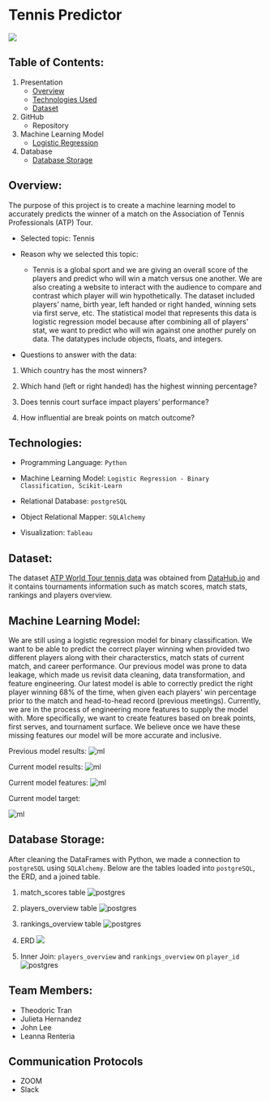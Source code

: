 # Tennis Predictor
![](/Images/tennis_readme.png)

## Table of Contents:
1. Presentation
    - [Overview](##Overview:)
    - [Technologies Used](#Technologies:)
    - [Dataset](#Dataset:)
2. GitHub
    - Repository
3. Machine Learning Model
    - [Logistic Regression](#machine-learning-model:)
4. Database
    - [Database Storage](#Database-Storage:)


## Overview:
The purpose of this project is to create a machine learning model to accurately predicts the winner of a match on the Association of Tennis Professionals (ATP) Tour.

- Selected topic: 
Tennis 

- Reason why we selected this topic:
    - Tennis is a global sport and we are giving an overall score of the players and predict who will win a match versus one another. We are also creating a website to interact with the audience to compare and contrast which player will win hypothetically. The dataset included players’ name, birth year, left handed or right handed, winning sets via first serve, etc. The statistical model that represents this data is logistic regression model because after combining all of players' stat, we want to predict who will win against one another purely on data. The datatypes include objects, floats, and integers.

- Questions to answer with the data:
1. Which country has the most winners?

2. Which hand (left or right handed) has the highest winning percentage?

3. Does tennis court surface impact players’ performance?

4. How influential are break points on match outcome?



## Technologies:
- Programming Language: `Python`

- Machine Learning Model: `Logistic Regression - Binary Classification, Scikit-Learn`

- Relational Database: `postgreSQL` 

- Object Relational Mapper: `SQLAlchemy`

- Visualization: `Tableau`

## Dataset:

The dataset [ATP World Tour tennis data](https://datahub.io/sports-data/atp-world-tour-tennis-data#resource-match_stats_2017_unindexed) was obtained from [DataHub.io](https://datahub.io) and it contains tournaments information such as match scores, match stats, rankings and players overview.

## Machine Learning Model:

We are still using a logistic regression model for binary classification. We want to be able to predict the correct player winning when provided two different players along with their characterstics, match stats of current match, and career performance. Our previous model was prone to data leakage, which made us revisit data cleaning, data transformation, and feature engineering. Our latest model is able to correctly predict the right player winning 68% of the time, when given each players' win percentage prior to the match and head-to-head record (previous meetings). Currently, we are in the process of engineering more features to supply the model with. More specifically, we want to create features based on break points, first serves, and tournament surface. We believe once we have these missing features our model will be more accurate and inclusive.

Previous model results:
![ml](Images/ml/first_model_results.png)

Current model results: 
![ml](Images/ml/ml_model_performance.png)

Current model features:
![ml](Images/ml/ml_model_features.png)

Current model target:

![ml](Images/ml/ml_model_target.png)

## Database Storage:

After cleaning the DataFrames with Python, we made a connection to `postgreSQL` using `SQLAlchemy`. Below are the tables loaded into `postgreSQL`, the ERD, and a joined table. 


1) match_scores table
![postgres](Images/postgres/1_match_scores_table.png)

2) players_overview table
![postgres](Images/postgres/2_players_overview_table.png)

3) rankings_overview table
![postgres](Images/postgres/3_rankings_overview_table.png)

4) ERD
![](Images/1_new_ERD.png)

5) Inner Join: `players_overview` and `rankings_overview` on `player_id`
![postgres](Images/postgres/4_join_players_rankings.png)

## Team Members:
- Theodoric Tran
- Julieta Hernandez
- John Lee
- Leanna Renteria

## Communication Protocols
- ZOOM
- Slack
